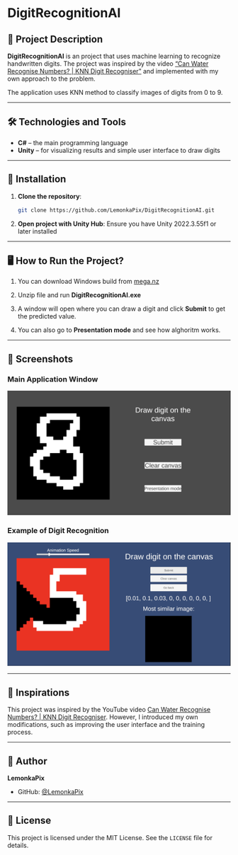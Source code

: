 
# DigitRecognitionAI

## 🎯 Project Description
**DigitRecognitionAI** is an project that uses machine learning to recognize handwritten digits. The project was inspired by the video [“Can Water Recognise Numbers? | KNN Digit Recogniser”](https://www.youtube.com/watch?v=CC4G_xKK2g8&t=73s) and implemented with my own approach to the problem.

The application uses KNN method to classify images of digits from 0 to 9.

---

## 🛠 Technologies and Tools
- **C#** – the main programming language
- **Unity** – for visualizing results and simple user interface to draw digits

---

## 🚀 Installation
1. **Clone the repository**:
   ```bash
   git clone https://github.com/LemonkaPix/DigitRecognitionAI.git
   ```

2. **Open project with Unity Hub**:
   Ensure you have Unity 2022.3.55f1 or later installed

---

## 🖥️ How to Run the Project?
1. You can download Windows build from [mega.nz](https://mega.nz/file/4u4QnASZ#yqYBT87MLxMNZlg-sIT6cPzVSZ5tvkcZMA7RqsgSltE)

2. Unzip file and run **DigitRecognitionAI.exe**

3. A window will open where you can draw a digit and click **Submit** to get the predicted value.

4. You can also go to **Presentation mode** and see how alghoritm works.

---

## 📸 Screenshots
### Main Application Window
![Main Application Window](https://github.com/LemonkaPix/DigitRecognitionAI/blob/main/screenshots/normalMode.png)

### Example of Digit Recognition
![Presentation mode](https://github.com/LemonkaPix/DigitRecognitionAI/blob/main/screenshots/presentationMode.png)

---

## 🧠 Inspirations
This project was inspired by the YouTube video [Can Water Recognise Numbers? | KNN Digit Recogniser](https://www.youtube.com/watch?v=CC4G_xKK2g8&t=73s). However, I introduced my own modifications, such as improving the user interface and the training process.

---

## 👤 Author
**LemonkaPix**  
- GitHub: [@LemonkaPix](https://github.com/LemonkaPix)

---

## 📜 License
This project is licensed under the MIT License. See the `LICENSE` file for details.
